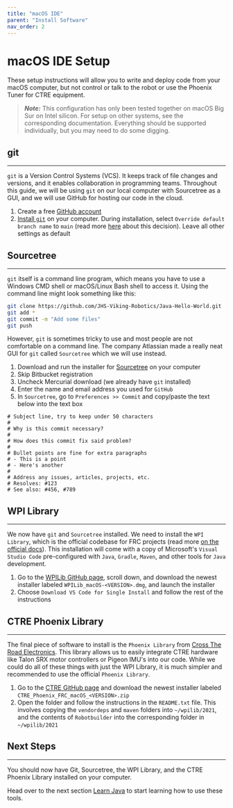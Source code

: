 ```yaml
---
title: "macOS IDE"
parent: "Install Software"
nav_order: 2
---
```

# macOS IDE Setup

These setup instructions will allow you to write and deploy code from your macOS computer, but not control or talk to the robot or use the Phoenix Tuner for CTRE equipment.

> **_Note:_**  This configuration has only been tested together on macOS Big Sur on Intel silicon. For setup on other systems, see the corresponding documentation. Everything should be supported individually, but you may need to do some digging.

## git

---

```git``` is a Version Control Systems (VCS). It keeps track of file changes and versions, and it enables collaboration in programming teams. Throughout this guide, we will be using ```git``` on our local computer with Sourcetree as a GUI, and we will use GitHub for hosting our code in the cloud.

1. Create a free [GitHub account](https://github.com/)
2. [Install ```git```](https://git-scm.com/downloads) on your computer. During installation, select ```Override default branch name``` to ```main``` (read more [here](https://github.com/github/renaming/) about this decision). Leave all other settings as default

## Sourcetree

---

```git``` itself is a command line program, which means you have to use a Windows CMD shell or macOS/Linux Bash shell to access it. Using the command line might look something like this:

```bash
git clone https://github.com/JHS-Viking-Robotics/Java-Hello-World.git
git add *
git commit -m "Add some files"
git push
```

However, ```git``` is sometimes tricky to use and most people are not comfortable on a command line. The company Atlassian made a really neat GUI for ```git``` called ```Sourcetree``` which we will use instead.

1. Download and run the installer for [Sourcetree](https://www.sourcetreeapp.com/) on your computer
2. Skip Bitbucket registration
3. Uncheck Mercurial download (we already have ```git``` installed)
4. Enter the name and email address you used for ```GitHub```
5. In ```Sourcetree```, go to ```Preferences >> Commit``` and copy/paste the text below into the text box

```plaintext
# Subject line, try to keep under 50 characters
#
# Why is this commit necessary?
#
# How does this commit fix said problem?
#
# Bullet points are fine for extra paragraphs
# - This is a point
# - Here's another
#
# Address any issues, articles, projects, etc.
# Resolves: #123
# See also: #456, #789
```

## WPI Library

---

We now have ```git``` and ```Sourcetree``` installed. We need to install the ```WPI Library```, which is the official codebase for FRC projects (read more [on the official docs](https://docs.wpilib.org/en/stable/docs/software/what-is-wpilib.html)). This installation will come with a copy of Microsoft's ```Visual Studio Code```  pre-configured with ```Java```, ```Gradle```, ```Maven```, and other tools for ```Java``` development.

1. Go to the [WPILib GitHub page](https://github.com/wpilibsuite/allwpilib/releases), scroll down, and download the newest installer labeled ```WPILib_macOS-<VERSION>.dmg```, and launch the installer
2. Choose ```Download VS Code for Single Install``` and follow the rest of the instructions

## CTRE Phoenix Library

---

The final piece of software to install is the ```Phoenix Library``` from [Cross The Road Electronics](https://docs.ctre-phoenix.com/en/stable/index.html). This library allows us to easily integrate CTRE hardware like Talon SRX motor controllers or Pigeon IMU's into our code. While we could do all of these things with just the WPI Library, it is much simpler and recommended to use the official ```Phoenix Library```.

1. Go to the [CTRE GitHub page](https://github.com/CrossTheRoadElec/Phoenix-Releases/releases) and download the newest installer labeled ```CTRE_Phoenix_FRC_macOS_<VERSION>.zip```
2. Open the folder and follow the instructions in the ```README.txt``` file. This involves copying the ```vendordeps``` and ```maven``` folders into ```~/wpilib/2021```, and the contents of ```Robotbuilder```  into the corresponding folder in ```~/wpilib/2021```

## Next Steps

---

You should now have Git, Sourcetree, the WPI Library, and the CTRE Phoenix Library installed on your computer.

Head over to the next section [Learn Java](/Learn-Java) to start learning how to use these tools.
